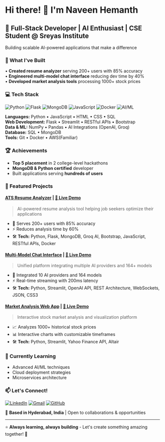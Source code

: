 # Hi there! 👋 I'm Naveen Hemanth

## 🚀 Full-Stack Developer | AI Enthusiast | CSE Student @ Sreyas Institute

Building scalable AI-powered applications that make a difference

### 🎯 What I've Built
• **Created resume analyzer** serving 200+ users with 85% accuracy  
• **Engineered multi-model chat interface** reducing dev time by 40%  
• **Developed market analysis tools** processing 1000+ stock prices  

### 💻 Tech Stack
![Python](https://img.shields.io/badge/-Python-3776AB?style=flat-square&logo=Python&logoColor=white)
![Flask](https://img.shields.io/badge/-Flask-000000?style=flat-square&logo=Flask&logoColor=white)
![MongoDB](https://img.shields.io/badge/-MongoDB-47A248?style=flat-square&logo=MongoDB&logoColor=white)
![JavaScript](https://img.shields.io/badge/-JavaScript-F7DF1E?style=flat-square&logo=JavaScript&logoColor=black)
![Docker](https://img.shields.io/badge/-Docker-2496ED?style=flat-square&logo=Docker&logoColor=white)
![AI/ML](https://img.shields.io/badge/-AI/ML-FF6F00?style=flat-square&logo=TensorFlow&logoColor=white)

**Languages:** Python • JavaScript • HTML • CSS • SQL  
**Web Development:** Flask • Streamlit • RESTful APIs • Bootstrap  
**Data & ML:** NumPy • Pandas • AI Integrations (OpenAI, Groq)  
**Database:** SQL • MongoDB  
**Tools:** Git • Docker • AWS(Familiar)

### 🏆 Achievements
- **Top 5 placement** in 2 college-level hackathons
- **MongoDB & Python certified** developer
- Built applications serving **hundreds of users**

### 🚀 Featured Projects

#### [ATS Resume Analyzer](https://github.com/hemanth090/ats-resume-analyzer) | [🔗 Live Demo](https://ats-v3.onrender.com/)
> AI-powered resume analysis tool helping job seekers optimize their applications
- 🎯 Serves 200+ users with 85% accuracy
- ⚡ Reduces analysis time by 60%
- 🛠️ **Tech:** Python, Flask, MongoDB, Groq AI, Bootstrap, JavaScript, RESTful APIs, Docker

#### [Multi-Model Chat Interface](https://github.com/hemanth090/multi-model-chat) | [🔗 Live Demo](https://hem-mini-openrouter.streamlit.app/)
> Unified platform integrating multiple AI providers and 164+ models
- 🤖 Integrated 10 AI providers and 164 models
- ⚡ Real-time streaming with 200ms latency
- 🛠️ **Tech:** Python, Streamlit, OpenAI API, REST Architecture, WebSockets, JSON, CSS3

#### [Market Analysis Web App](https://github.com/hemanth090/market-analysis) | [🔗 Live Demo](https://marketanalysis.streamlit.app/)
> Interactive stock market analysis and visualization platform
- 📈 Analyzes 1000+ historical stock prices
- 📊 Interactive charts with customizable timeframes
- 🛠️ **Tech:** Python, Streamlit, Yahoo Finance API, Altair

### 🌱 Currently Learning
- Advanced AI/ML techniques
- Cloud deployment strategies
- Microservices architecture

### 📫 Let's Connect!
[![LinkedIn](https://img.shields.io/badge/-LinkedIn-0077B5?style=flat-square&logo=LinkedIn&logoColor=white)](https://linkedin.com/in/hemanthkokkonda)
[![Gmail](https://img.shields.io/badge/-Gmail-D14836?style=flat-square&logo=Gmail&logoColor=white)](mailto:naveenhemanth4@gmail.com)
[![GitHub](https://img.shields.io/badge/-GitHub-181717?style=flat-square&logo=GitHub&logoColor=white)](https://github.com/hemanth090)

📍 **Based in Hyderabad, India** | Open to collaborations & opportunities

---

⭐ **Always learning, always building** - Let's create something amazing together! 🚀
